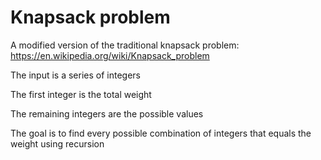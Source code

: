 # Knapsack problem

A modified version of the traditional knapsack problem: https://en.wikipedia.org/wiki/Knapsack_problem

The input is a series of integers

The first integer is the total weight

The remaining integers are the possible values

The goal is to find every possible combination of integers that equals the weight using recursion
